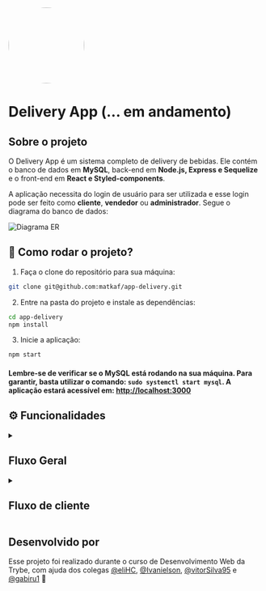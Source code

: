 <img src="/front-end/logo.png" placeholder="Logotipo" width="150px" style="border-radius: 50%"/>

# Delivery App (... em andamento)

## Sobre o projeto

O Delivery App é um sistema completo de delivery de bebidas. Ele contém o banco de dados em **MySQL**, back-end em **Node.js, Express e Sequelize** e o front-end em **React e Styled-components**.

A aplicação necessita do login de usuário para ser utilizada e esse login pode ser feito como **cliente**, **vendedor** ou **administrador**. Segue o diagrama do banco de dados:

![Diagrama ER](./assets/readme/eer.png)

## :rocket: Como rodar o projeto?

1. Faça o clone do repositório para sua máquina:
```bash
git clone git@github.com:matkaf/app-delivery.git
```

2. Entre na pasta do projeto e instale as dependências:
```bash
cd app-delivery
npm install
```

3. Inicie a aplicação:
```bash
npm start
```
#### Lembre-se de verificar se o MySQL está rodando na sua máquina. Para garantir, basta utilizar o comando: `sudo systemctl start mysql`. A aplicação estará acessível em: <http://localhost:3000>

## ⚙️ Funcionalidades

<details>

  <summary>

  ## Fluxo Geral
  </summary>

  ### Tela de Cadastro:
  Uma pessoa pode se registrar como cliente no site enviando:
  - [x] Um nome com mais de 12 caracteres
  - [x] Um e-mail válido
  - [x] Uma senha com mais de 6 caracteres

  ### Tela de login:
  - [x] Verifica o usuário no banco de dados
  - [x] Verifica email e senha
  - [x] Redireciona para a URL correspondente à função (customer, seller ou admin)

</details>

<details>

  <summary>

  ## Fluxo de cliente
  </summary>

  ### Na rota `customer/products` o cliente pode:
  - [x] Visualizar a lista de bebidas disponíveis
  - [x] Adicionar itens ao carrinho
  - [x] Visualizar o valor total dos itens adicionados ao carrinho

  ### Na rota `customer/checkout` o cliente pode:
  - [x] Ver o resumo dos itens no carrinho
  - [x] Ver o preço de cada item e o preço total
  - [x] Remover itens do carrinho
  - [x] Finalizar o pedido

  ### Na rota `customer/orders/` o cliente pode:
  - [x] Visualizar seus pedidos

  - [x] Ver o status de cada um deles

  ### Na rota `customer/orders/:id` o cliente pode:
  - [x] Visualizar os detalhes de determinado pedido

  - [x] Ver seu status
</details>

## Desenvolvido por

Esse projeto foi realizado durante o curso de Desenvolvimento Web da Trybe, com ajuda dos colegas [@eliHC](https://github.com/eliHC), [@Ivanielson](https://github.com/Ivanielson), [@vitorSilva95](https://github.com/vitorSilva95) e [@gabiru1](https://github.com/gabiru1) :rocket: 
